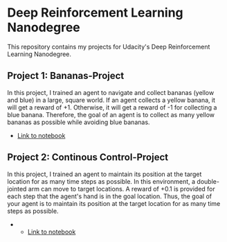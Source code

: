 # Deep Reinforcement Learning Nanodegree

This repository contains my projects for Udacity's Deep Reinforcement Learning Nanodegree.

## Project 1: Bananas-Project

In this project, I trained an agent to navigate and collect bananas (yellow and blue) in a large, square world. If an agent collects a yellow banana, it will get a reward of +1. Otherwise, it will get a reward of -1 for collecting a blue banana. Therefore, the goal of an agent is to collect as many yellow bananas as possible while avoiding blue bananas.

- [Link to notebook](https://github.com/nguyenduchuyvn/DeepReinforcementLearningNanodegree/blob/main/project1/DQL_banana.ipynb)

## Project 2: Continous Control-Project

In this project, I trained an agent to maintain its position at the target location for as many time steps as possible. In this environment, a double-jointed arm can move to target locations. A reward of +0.1 is provided for each step that the agent's hand is in the goal location. Thus, the goal of your agent is to maintain its position at the target location for as many time steps as possible.

- - [Link to notebook](https://github.com/nguyenduchuyvn/DeepReinforcementLearningNanodegree/tree/main/project2)

